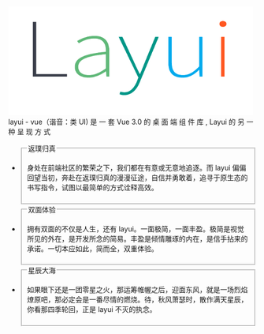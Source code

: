 <img src="../../../src/assets/logo-2.png" style="height:220px;"/>

<lay-block>
layui - vue（谐音：类 UI) 是 一 套 Vue 3.0 的 桌 面 端 组 件 库 , Layui 的 另 一 种 呈 现 方 式
</lay-block>

<lay-timeline style="padding-left:38px;padding-top:30px;">
  <lay-timeline-item title="2021年，layui vue 里程碑版本 0.0.1 发布" simple></lay-timeline-item>
  <lay-timeline-item title="2017年，layui 里程碑版本 2.0 发布" simple></lay-timeline-item>
  <lay-timeline-item title="2016年，layui 首个版本发布" simple></lay-timeline-item>
  <lay-timeline-item title="2015年，layui 孵化" simple></lay-timeline-item>
</lay-timeline>

<div>
  <ul class="layui-row layui-col-space30 site-idea">
    <li class="layui-col-md4">
      <div>
        <fieldset class="layui-elem-field layui-field-title">
          <legend>返璞归真</legend>
          <p>身处在前端社区的繁荣之下，我们都在有意或无意地追逐。而 layui 偏偏回望当初，奔赴在返璞归真的漫漫征途，自信并勇敢着，追寻于原生态的书写指令，试图以最简单的方式诠释高效。</p>
        </fieldset>
      </div>
    </li>
    <li class="layui-col-md4">
      <div>
        <fieldset class="layui-elem-field layui-field-title">
          <legend>双面体验</legend>
          <p>拥有双面的不仅是人生，还有 layui。一面极简，一面丰盈。极简是视觉所见的外在，是开发所念的简易。丰盈是倾情雕琢的内在，是信手拈来的承诺。一切本应如此，简而全，双重体验。</p>
        </fieldset>
      </div>
    </li>
    <li class="layui-col-md4">
      <div>
        <fieldset class="layui-elem-field layui-field-title">
          <legend>星辰大海</legend>
          <p>如果眼下还是一团零星之火，那运筹帷幄之后，迎面东风，就是一场烈焰燎原吧，那必定会是一番尽情的燃烧。待，秋风萧瑟时，散作满天星辰，你看那四季轮回<!--海天相接-->，正是 layui 不灭的执念。</p>
        </fieldset>
      </div>
    </li>
  </ul>
</div>
